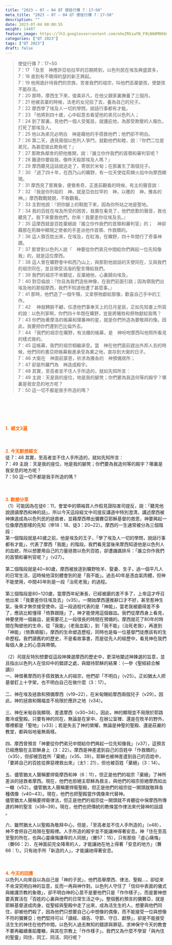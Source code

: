 ```yaml
---
title: "2023 – 07 – 04 QT 使徒行傳 7：17~50"
meta_title: "2023 – 07 – 04 QT 使徒行傳 7：17~50"
description: ""
date: 2023-07-04 00:00:55
weight: 14407
feature_image: https://lh3.googleusercontent.com/ehoZRkiwYN_F9LNA8M068AYxt73EavCZno-PD1cJRuf5BbSkQVUWr3gNEbt5kSs28Pb_Elg17kSrtf9ybWvojWoMV6I4tPM3vGRGDq6GkKkPdL2Gut4QAIw4-uykKUAtNiKgQKntvsU=w800
categories: ["QT 2023"]
tags: ["QT 2023"]
draft: false
---
```


<blockquote>使徒行傳 7：17~50<br />
7：17 「及至　神應許亞伯拉罕的日期將到，以色列民在埃及興盛眾多，<br />
7：18 直到有不曉得約瑟的新王興起。<br />
7：19 他用詭計待我們的宗族，苦害我們的祖宗，叫他們丟棄嬰孩，使嬰孩不能存活。<br />
7：20 那時，摩西生下來，俊美非凡，在他父親家裏撫養了三個月。<br />
7：21 他被丟棄的時候，法老的女兒拾了去，養為自己的兒子。<br />
7：22 摩西學了埃及人一切的學問，說話行事都有才能。<br />
7：23 「他將到四十歲，心中起意去看望他的弟兄以色列人；<br />
7：24 到了那裏，見他們一個人受冤屈，就護庇他，為那受欺壓的人報仇，打死了那埃及人。<br />
7：25 他以為弟兄必明白　神是藉他的手搭救他們；他們卻不明白。<br />
7：26 第二天，遇見兩個以色列人爭鬥，就勸他們和睦，說：『你們二位是弟兄，為甚麼彼此欺負呢？』<br />
7：27 那欺負鄰舍的把他推開，說：『誰立你作我們的首領和審判官呢？<br />
7：28 難道你要殺我，像昨天殺那埃及人嗎？』<br />
7：29 摩西聽見這話就逃走了，寄居於米甸；在那裏生了兩個兒子。<br />
7：30 「過了四十年，在西乃山的曠野，有一位天使從荊棘火焰中向摩西顯現。<br />
7：31 摩西見了那異象，便覺希奇，正進前觀看的時候，有主的聲音說：<br />
7：32 『我是你列祖的　神，就是亞伯拉罕的　神，以撒的　神，雅各的　神。』摩西戰戰兢兢，不敢觀看。<br />
7：33 主對他說：『把你腳上的鞋脫下來，因為你所站之地是聖地。<br />
7：34 我的百姓在埃及所受的困苦，我實在看見了，他們悲歎的聲音，我也聽見了。我下來要救他們。你來！我要差你往埃及去。』<br />
7：35 這摩西就是百姓棄絕說『誰立你作我們的首領和審判官』的；　神卻藉那在荊棘中顯現之使者的手差派他作首領、作救贖的。<br />
7：36 這人領百姓出來，在埃及，在紅海，在曠野，四十年間行了奇事神蹟。<br />
7：37 那曾對以色列人說『　神要從你們弟兄中間給你們興起一位先知像我』的，就是這位摩西。<br />
7：38 這人曾在曠野會中和西乃山上，與那對他說話的天使同在，又與我們的祖宗同在，並且領受活潑的聖言傳給我們。<br />
7：39 我們的祖宗不肯聽從，反棄絕他，心裏歸向埃及，<br />
7：40 對亞倫說：『你且為我們造些神像，在我們前面引路；因為領我們出埃及地的那個摩西，我們不知道他遭了甚麼事。』<br />
7：41 那時，他們造了一個牛犢，又拿祭物獻給那像，歡喜自己手中的工作。<br />
7：42 　神就轉臉不顧，任憑他們事奉天上的日月星辰，正如先知書上所寫的說：以色列家啊，你們四十年間在曠野，豈是將犧牲和祭物獻給我嗎？<br />
7：43 你們抬著摩洛的帳幕和理番神的星，就是你們所造為要敬拜的像。因此，我要把你們遷到巴比倫外去。<br />
7：44 「我們的祖宗在曠野，有法櫃的帳幕，是　神吩咐摩西叫他照所看見的樣式做的。<br />
7：45 這帳幕，我們的祖宗相繼承受。當　神在他們面前趕出外邦人去的時候，他們同約書亞把帳幕搬進承受為業之地，直存到大衛的日子。<br />
7：46 大衛在　神面前蒙恩，祈求為雅各的　神預備居所；<br />
7：47 卻是所羅門為　神造成殿宇。<br />
7：48 其實，至高者並不住人手所造的，就如先知所言：<br />
7：49 主說：天是我的座位，地是我的腳凳；你們要為我造何等的殿宇？哪裏是我安息的地方呢？<br />
7：50 這一切不都是我手所造的嗎？</blockquote><br />
&nbsp;<br />
<br />
&nbsp;<br />
<br />
<span style="color: #ff6600;"><strong>1.  經文3遍</strong></span><br />
<br />
&nbsp;<br />
<br />
<span style="color: #ff6600;"><strong>2. 今天默想經文<br />
</strong></span>徒 7：48 其實，至高者並不住人手所造的，就如先知所言：<br />
7：49 主說：天是我的座位，地是我的腳凳；你們要為我造何等的殿宇？哪裏是我安息的地方呢？<br />
7：50 這一切不都是我手所造的嗎？<br />
<br />
&nbsp;<br />
<br />
<strong><span style="color: #ff6600;">3. 默想分享<br />
</span></strong>（1）可能因為在徒6：11，會堂中的領袖買人作假見證陷害司提反，說：「聽見他說謗讀摩西和神的話」，所以今天這段經文中司提反講道中特別澄清，講述摩西被神揀選成為以色列民的拯救者，並藉摩西帶出彌賽亞耶穌基督的救恩，神要興起一位像摩西那樣的先知（申18：18、徒3：20~22）。摩西的一生通常被分為三個階段：<br />
第一個階段就是40歲之前，他是埃及的王子，「學了埃及人一切的學問，說話行事都有才能」，代表了摩西「我能」的階段。我們看見當後來摩西知道他是以色列人的血統，所以想要用自己的力量拯救以色列百姓，卻遭譏諷排斥：「誰立你作我們的首領和審判官呢？」（v27）。<br />
<br />
第二個階段就是40~80歲，摩西被放逐到曠野牧羊、娶妻、生子，過一個平凡人的日常生活，這時候他深刻體會到的是「我不能」。過去40年是憑血氣肉體，但神不能使用，中間40年則是一段「治死老我」的過程。<br />
<br />
第三個階段是80~120歲，當摩西年紀漸長，已經被磨的差不多了，上帝這才呼召他出來：「我要差你往埃及去」（v35）。一開始摩西還推辭口才不好，甚至惹神生氣，後來才無奈接受使命。這一段過程代表的是「神能」，當老我被磨得差不多了，應該比較懂得「倚靠跟隨」了，神才能使用這個器皿。我們從摩西身上看見，神要使用一個器皿，是需要花上一段很長的時間在預備的。摩西就花了80年的時間在陶塑他的生命，從「我能」（老我血氣），到「我不能」（治死老我），再進到「神能」（倚靠順服）。摩西的生命塑造歷程，同時也是每一位基督門徒應該有的生命歷程。我們讀舊約的歷史，不是看故事書，而是從先人的經歷中，看見神在我們每個人身上的心意與帶領。<br />
<br />
（2）司提反特別想要從這段神揀選摩西的歷史中，更深地闡述神揀選的旨意，並且指出以色列人在信仰中的錯謬之處，與錯待耶穌的結果：（—參《聖經綜合解讀》）<br />
一、神借著摩西的手搭救猶太人的祖宗，他們卻「不明白」（v25）。正如猶太人把基督釘上十字架，也不明白自己在做什麼（3：17）。<br />
<br />
二、神在埃及拯救和預備摩西（v19~22），在米甸賜給摩西兩個兒子（v29）。因此，神的拯救和賜福並不局限於應許之地（v34）。<br />
<br />
三、神在米甸自我顯現、差遣摩西（v30~34）。因此，神的顯現並不局限於耶路撒冷或聖殿。只要有神的同在，無論是在家中、在辦公室裡、還是在牧羊的野外，哪裡都是「聖地」（v33）；若是失去了神的榮耀，無論是神聖的聖殿、還是莊嚴的教堂，都與俗地毫無兩樣。<br />
<br />
四、摩西曾預言「神要從你們弟兄中間給你們興起一位先知像我」（v37），這預言已經應驗在主耶穌身上（3：22）。摩西是神差遣到自己的百姓中「作救贖的」（v35），但卻被百姓所「棄絕」（v35、39）。耶穌也被神差遣到自己的百姓中，「要將自己的百姓從罪惡裡救出來」（太1：21），但也被百姓「棄絕」（3：14）。<br />
<br />
五、儘管猶太人聲稱要捍衛摩西和神（6：11），但正是他們的祖宗「棄絕」了神所差派的拯救者摩西。現在，他們也拒絕主耶穌為救主，與他們的祖宗拒絕摩西如出一轍（v52）。儘管猶太人聲稱要捍衛聖殿，但正是他們的祖宗從一開頭就敬拜各種偶像（v40~43）。現在，他們也把聖殿當作偶像來代替神。<br />
儘管猶太人聲稱要捍衛律法，但正是他們的祖宗從一開頭就不肯聽從中保摩西所傳達的神的聖言（v38~39）。現在，他們也把傳統的教條當作律法來代替神的話語 。<br />
<br />
六、雖然猶太人以聖殿為敬拜中心，但是，「至高者並不住人手所造的」（v48），神不會把自己局限在聖殿裡。人手所造的殿宇並不能讓神得著安息。神「住在至高至聖的所在，也與心靈痛悔謙卑的人同居」（賽57：15），只有那些「虛心痛悔」（賽66：2）、在神面前完全降卑的人，才能讓祂在地上得著「安息的地方」（賽66：1）。只有祂手所「新造的人」，才能讓祂得著安息。<br />
<br />
&nbsp;<br />
<br />
<strong style="font-size: inherit;"><span style="color: #ff6600;">4. 今天的回應<br />
</span></strong>以色列人向來自以為自己是「神的子民」，他們高舉摩西、律法、聖殿…，卻從來不肯深究明白神的旨意，反而一再與神作對。以色列人守住了「信仰中表面的儀式與維護宗教的象徵」，卻不明白神的心意不是要他們只是「作作樣子」，而是要神想要真實活在「百姓的心裏與他們的日常生活之中」。整個舊約預言的彌賽亞，就是耶穌基督道成肉身，從聖經與聖殿中走了出來，成為活生生的人，想要與他們同住，卻被他們殺了，因為他們只想要自己心中想像的偶像，而不能接受一位與想像不符的彌賽亞；他們堅持可以「讀經、禱告、守節、守日、獻祭」，卻是不能接受活生生的神住在他們中間。以色列人過去無知的錯謬與罪惡，求神保守今天的教會不要再繼續重蹈覆轍，與其在宗教上「作作樣子」，我們又為什麼不學習「與內住的聖靈」同住、同工、同活、同行呢？<br />
<br />
<audio style="display: none;" controls="controls"></audio><br />
<br />
<audio style="display: none;" controls="controls"></audio><br />
<br />
<audio style="display: none;" controls="controls"></audio><br />
<br />
<audio style="display: none;" controls="controls"></audio><br />
<br />
<audio style="display: none;" controls="controls"></audio>
        